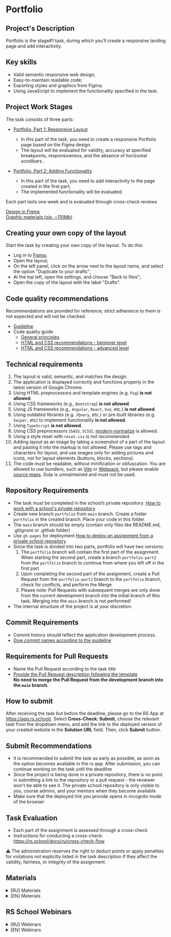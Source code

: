 # Portfolio

## Project's Description

Portfolio is the stage#1 task, during which you'll create a responsive landing page and add interactivity.

## Key skills

- Valid semantic responsive web design;
- Easy-to-maintain readable code;
- Exporting styles and graphics from Figma;
- Using JavaScript to implement the functionality specified in the task.

## Project Work Stages

The task consists of three parts:

- [Portfolio. Part 1: Responsive Layout](portfolio-part-1.md)

  - In this part of the task, you need to create a responsive Portfolio page based on the Figma design.
  - The layout will be evaluated for validity, accuracy at specified breakpoints, responsiveness, and the absence of horizontal scrollbars..

- [Portfolio. Part 2: Adding Functionality](portfolio-part-2.md)
  - In this part of the task, you need to add interactivity to the page created in the first part;
  - The implemented functionality will be evaluated.

Each part lasts one week and is evaluated through cross-check reviews

[Design in Figma](https://www.figma.com/design/iFsApEUsf6tPwXas56gOiT/Portfolio)  
[Graphic materials (zip, ~110Mb)](https://drive.google.com/file/d/1W67CCUA5ixwOVISFA78VMQaHY9hO7Pvr/view?usp=sharing)

## Creating your own copy of the layout

Start the task by creating your own copy of the layout. To do this:

- Log in to [Figma](https://www.figma.com/);
- Open the layout;
- On the left panel, click on the arrow next to the layout name, and select the option "Duplicate to your drafts";
- At the top left, open the settings, and choose "Back to files";
- Open the copy of the layout with the label "Drafts".

## Code quality recommendations

Recommendations are provided for reference; strict adherence to them is not expected and will not be checked.

- [Guideline](https://codeguide.academy/html-css.html#html)
- Code quality guide
  - [General principles](../../modules/clean-code/materials/generic-principles.md)
  - [HTML and CSS recommendations - beginner level](../../modules/clean-code/materials/html-and-css.md)
  - [HTML and CSS recommendations - advanced level](../../modules/clean-code/materials/html-and-css-extended.md)

## Technical requirements

1. The layout is valid, semantic, and matches the design.
2. The application is displayed correctly and functions properly in the latest version of Google Chrome.
3. Using HTML preprocessors and template engines (e.g. `Pug`) **is not allowed**.
4. Using CSS frameworks (e.g., `Bootstrap`) **is not allowed**.
5. Using JS frameworks (e.g., `Angular`, `React`, `Vue`, etc.) **is not allowed**.
6. Using outdated libraries (e.g. `JQuery`, etc.) or pre-built libraries (e.g. `Swiper`, etc) to implement functionality **is not allowed**.
7. Using `TypeScript` **is not allowed**.
8. Using CSS preprocessors (`SASS`, `SCSS`), [modern-normalize](https://github.com/sindresorhus/modern-normalize) is allowed.
9. Using a style reset with `reset.css` is not recommended.
10. Adding layout as an image by taking a screenshot of a part of the layout and pasting it into the markup is not allowed. Please use tags and characters for layout, and use images only for adding pictures and icons, not for layout elements (buttons, blocks, sections).
11. The code must be readable, without minification or obfuscation. You are allowed to use bundlers, such as [Vite](https://vitejs.dev/) or [Webpack](https://webpack.js.org/), but please enable [source maps](https://web.dev/articles/source-maps). Gulp is unmaintained and must not be used.

## Repository Requirements

- The task must be completed in the school’s private repository. [How to work with a school's private repository](https://rs.school/docs/ru/private-repository)
- Create new branch `portfolio` from `main` branch. Create a folder `portfolio` in the created branch. Place your code in this folder.
- The `main` branch should be empty (contain only files like README.md, .gitignore or .github folder)
- Use `gh-pages` for deployment [How to deploy an assignment from a private school repository](https://rs.school/docs/ru/private-repository#как-сделать-деплой-задания-из-приватного-репозитория-школы)
- Since the task is divided into two parts, portfolio will have two versions:
  1.  The `portfolio` branch will contain the first part of the assignment. When starting the second part, create a branch `portfolio-part2` from the `portfolio` branch to continue from where you left off in the first part
  2.  Upon completing the second part of the assignment, create a Pull Request from the `portfolio-part2` branch to the `portfolio` branch, check for conflicts, and perform the Merge
  3.  Please note: Pull Requests with subsequent merges are only done from the current development branch into the initial branch of this task. Merging into the `main` branch is not performed!
- The internal structure of the project is at your discretion.

## Commit Requirements

- Commit history should reflect the application development process.
- [Give commit names according to the guideline](https://rs.school/docs/ru/git-convention)

## Requirements for Pull Requests

- Name the Pull Request according to the task title
- [Provide the Pull Request description following the template](https://rs.school/docs/ru/pull-request-review-process#требования-к-pull-request-pr)  
  **No need to merge the Pull Request from the development branch into the `main` branch**.

## How to submit

After receiving the task but before the deadline, please go to the RS App at https://app.rs.school/. Select **Cross-Check: Submit**, choose the relevant task from the dropdown menu, and add the link to the deployed version of your created website in the **Solution URL** field. Then, click **Submit** button.

## Submit Recommendations

- It is recommended to submit the task as early as possible, as soon as the option becomes available in the rs app. After submission, you can continue working on the task until the deadline
- Since the project is being done in a private repository, there is no point in submitting a link to the repository or a pull request - the reviewer won't be able to see it. The private school repository is only visible to you, course admins, and your mentors when they become available
- Make sure that the deployed link you provide opens in incognito mode of the browser

## Task Evaluation

- Each part of the assignment is assessed through a cross-check
- Instructions for conducting a cross-check: https://rs.school/docs/ru/cross-check-flow

⚠️ The administration reserves the right to deduct points or apply penalties for violations not explicitly listed in the task description if they affect the validity, fairness, or integrity of the assignment.

## Materials

<details>
  <summary>[RU] Materials</summary>
  
  - [Старт в Figma для верстальщика [RU]](https://htmlacademy.ru/blog/soft/figma)
  - [Инструкция по работе в Figma для верстальщика [RU]](https://breezzly.ru/guides/start-v-figma-dlya-verstalshhika)
  - [Верстка сайта с нуля из Figma [RU]](https://www.youtube.com/playlist?list=PL5_s7xdj2Vsw-bCx5nOZJMFIiHwRgok--)
</details>

<details>
  <summary>[EN] Materials</summary>
  
  - [Video course. Figma for Developers - Quick Tutorial [EN]](https://www.youtube.com/playlist?list=PL7e8VJ_ZN6epq-oiYOufiuPI-fpDC2Mby)
  - [From Figma to Webflow: turning your static designs into interactive websites [EN]](https://webflow.com/blog/from-figma-to-webflow-turning-your-static-designs-into-interactive-websites)
</details>

## RS School Webinars

<details>
  <summary>[RU] Webinars</summary>

- Sergey Shalyapin's Webinars

  - [Stream 11.02.2020. Broswers and IDEs. HTML and CSS Basics [RU]](https://youtu.be/UQavTWiTpnA)
  - [Stream 03.03.2020 Forms & Inputs. Flexbox & Grid example [RU]](https://youtu.be/PhRVJC0kBGE)
  - [Stream 10.03.2020. DOM events exampes [RU]](https://youtu.be/_5f0kznOM_A)
  - [Stream 17.03.2020 DOM examples [RU]](https://youtu.be/0M9Rz-wXYas)
  - [Stream 07.04.2022. SCSS (Sass) Basics. Flex vs Grid Layout [RU]](https://youtu.be/MOrQRgP8kbo)
  - [Stream 12.04.2022. Media queries. Responsive vs Adaptive. [RU]](https://youtu.be/CbtdP2vGOI8)
  - [Stream 20.04.2022. JS DOM & Events. Simple carousel example [RU]](https://youtu.be/2xP-HahCtio)

- Victoria Vorozhun's Webinars
  - [Friday Live Coding. Part 1 [RU]](https://youtu.be/ZAde-IJAHzo)
  - [Friday Live Coding. Part 2 [RU]](https://youtu.be/BJENQIX2e2o)
  - [Friday Live Coding. Part 3 [RU]](https://youtu.be/fooyYgIuZe8)
  - [Friday Live Coding. Part 4 [RU]](https://youtu.be/Qk2UGlFNKPE)
  - [Friday Live Coding. Part 5 [RU]](https://youtu.be/ouZnGUefneQ)
  - [Code Repository](https://github.com/ViktoriyaVorozhun/friday-live-coding/tree/develop)
  - [Figma Design](https://www.figma.com/file/fw0GA18nmpVjTBzjtiEK2L/Friday_Live_Coding?node-id=0%3A1)

</details>

<details>
  <summary>[EN] Webinars</summary>
  
  - [Lecture RS School.Lithuania. HTML/Css [EN]](https://youtu.be/YiLqgZY4xCU?si=QImMmMJpksOpUNwe)
  - [RS School. Lithuania. Semantics. CSS3 [EN]](https://youtu.be/9T6Ho--eqGc)
  - [RS School. Lithuania. Flex [EN]](https://youtu.be/TSrIHeKQ3nQ?si=7k8NMTERL_GsfEYD)
  - [RS School. Lithuania. DOM API [EN]](https://youtu.be/DABqkW_Rt0s?si=ciJP5V5LSpf7Q4VY)
  - [RS School. Lithuania. DOM Events [EN]](https://youtu.be/CSije4jqjv8?si=0_oxwJDH-QdQvSFs)

</details>
